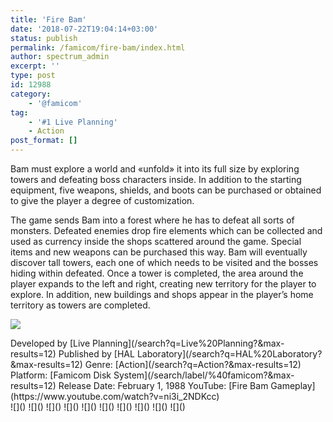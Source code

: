 ```yaml
---
title: 'Fire Bam'
date: '2018-07-22T19:04:14+03:00'
status: publish
permalink: /famicom/fire-bam/index.html
author: spectrum_admin
excerpt: ''
type: post
id: 12988
category:
    - '@famicom'
tag:
    - '#1 Live Planning'
    - Action
post_format: []
---
```

Bam must explore a world and «unfold» it into its full size by exploring towers and defeating boss characters inside. In addition to the starting equipment, five weapons, shields, and boots can be purchased or obtained to give the player a degree of customization.

The game sends Bam into a forest where he has to defeat all sorts of monsters. Defeated enemies drop fire elements which can be collected and used as currency inside the shops scattered around the game. Special items and new weapons can be purchased this way. Bam will eventually discover tall towers, each one of which needs to be visited and the bosses hiding within defeated. Once a tower is completed, the area around the player expands to the left and right, creating new territory for the player to explore. In addition, new buildings and shops appear in the player’s home territory as towers are completed.

![](https://wsrv.nl/?url=https://images.launchbox-app.com/a084e3c7-5cc1-4a35-a2c2-6e75bbeba77d.jpg&output=webp&maxage=1d)

<div class="game-info">Developed by [Live Planning](/search?q=Live%20Planning?&max-results=12)  
Published by [HAL Laboratory](/search?q=HAL%20Laboratory?&max-results=12)  
Genre: [Action](/search?q=Action?&max-results=12)  
Platform: [Famicom Disk System](/search/label/%40famicom?&amp;max-results=12)  
Release Date: February 1, 1988  
YouTube: [Fire Bam Gameplay](https://www.youtube.com/watch?v=ni3i_2NDKcc)</div><div class="game-media">![]() ![]() ![]() ![]() ![]() ![]() ![]() ![]() ![]() ![]()</div>